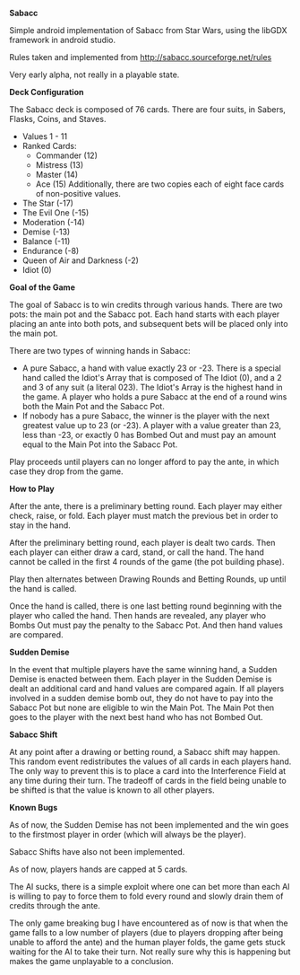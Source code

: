 **Sabacc**

Simple android implementation of Sabacc from Star Wars, using the libGDX framework in android studio.

Rules taken and implemented from http://sabacc.sourceforge.net/rules

Very early alpha, not really in a playable state.

**Deck Configuration**

The Sabacc deck is composed of 76 cards.
There are four suits, in Sabers, Flasks, Coins, and Staves.
 - Values 1 - 11
 - Ranked Cards:
    - Commander (12)
    - Mistress (13)
    - Master (14)
    - Ace (15)
Additionally, there are two copies each of eight face cards of non-positive values.
 - The Star (-17)
 - The Evil One (-15)
 - Moderation (-14)
 - Demise (-13)
 - Balance (-11)
 - Endurance (-8)
 - Queen of Air and Darkness (-2)
 - Idiot (0)

**Goal of the Game**

The goal of Sabacc is to win credits through various hands. There are two pots: the main pot and the Sabacc pot. Each hand starts with each player placing an ante into both pots, and subsequent bets will be placed only into the main pot.

There are two types of winning hands in Sabacc:
 - A pure Sabacc, a hand with value exactly 23 or -23. There is a special hand called the Idiot's Array that is composed of The Idiot (0), and a 2 and 3 of any suit (a literal 023). The Idiot's Array is the highest hand in the game. A player who holds a pure Sabacc at the end of a round wins both the Main Pot and the Sabacc Pot.
 - If nobody has a pure Sabacc, the winner is the player with the next greatest value up to 23 (or -23). A player with a value greater than 23, less than -23, or exactly 0 has Bombed Out and must pay an amount equal to the Main Pot into the Sabacc Pot.

Play proceeds until players can no longer afford to pay the ante, in which case they drop from the game.

**How to Play**

After the ante, there is a preliminary betting round. Each player may either check, raise, or fold. Each player must match the previous bet in order to stay in the hand.

After the preliminary betting round, each player is dealt two cards. Then each player can either draw a card, stand, or call the hand. The hand cannot be called in the first 4 rounds of the game (the pot building phase).

Play then alternates between Drawing Rounds and Betting Rounds, up until the hand is called.

Once the hand is called, there is one last betting round beginning with the player who called the hand. Then hands are revealed, any player who Bombs Out must pay the penalty to the Sabacc Pot. And then hand values are compared.

**Sudden Demise**

In the event that multiple players have the same winning hand, a Sudden Demise is enacted between them. Each player in the Sudden Demise is dealt an additional card and hand values are compared again. If all players involved in a sudden demise bomb out, they do not have to pay into the Sabacc Pot but none are eligible to win the Main Pot. The Main Pot then goes to the player with the next best hand who has not Bombed Out.

**Sabacc Shift**

At any point after a drawing or betting round, a Sabacc shift may happen. This random event redistributes the values of all cards in each players hand. The only way to prevent this is to place a card into the Interference Field at any time during their turn. The tradeoff of cards in the field being unable to be shifted is that the value is known to all other players.

**Known Bugs**

As of now, the Sudden Demise has not been implemented and the win goes to the firstmost player in order (which will always be the player).

Sabacc Shifts have also not been implemented.

As of now, players hands are capped at 5 cards.

The AI sucks, there is a simple exploit where one can bet more than each AI is willing to pay to force them to fold every round and slowly drain them of credits through the ante.

The only game breaking bug I have encountered as of now is that when the game falls to a low number of players (due to players dropping after being unable to afford the ante) and the human player folds, the game gets stuck waiting for the AI to take their turn. Not really sure why this is happening but makes the game unplayable to a conclusion.